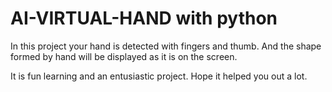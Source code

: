 # AI-VIRTUAL-HAND with python
In this project your hand is detected with fingers and thumb. And the shape formed by hand will be displayed as it is on the screen.

It is fun learning and an entusiastic project.
Hope it helped you out a lot.
